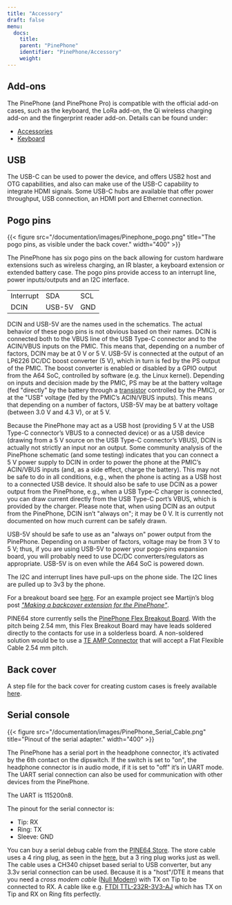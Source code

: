 ```yaml
---
title: "Accessory"
draft: false
menu:
  docs:
    title:
    parent: "PinePhone"
    identifier: "PinePhone/Accessory"
    weight: 
---
```


## Add-ons

The PinePhone (and PinePhone Pro) is compatible with the official add-on cases, such as the keyboard, the LoRa add-on, the Qi wireless charging add-on and the fingerprint reader add-on. Details can be found under:

* [Accessories](/documentation/Phone_Accessories/)
* [Keyboard](/documentation/Phone_Accessories/Keyboard)

## USB

The USB-C can be used to power the device, and offers USB2 host and OTG capabilities, and also can make use of the USB-C capability to integrate HDMI signals. Some USB-C hubs are available that offer power throughput, USB connection, an HDMI port and Ethernet connection.

## Pogo pins

{{< figure src="/documentation/images/Pinephone_pogo.png" title="The pogo pins, as visible under the back cover." width="400" >}}

The PinePhone has six pogo pins on the back allowing for custom hardware extensions such as wireless charging, an IR blaster, a keyboard extension or extended battery case. The pogo pins provide access to an interrupt line, power inputs/outputs and an I2C interface.

|     |     |     |
| --- | --- | --- |
| Interrupt | SDA | SCL |
| DCIN | USB-5V | GND |

DCIN and USB-5V are the names used in the schematics. The actual behavior of these pogo pins is not obvious based on their names. DCIN is connected both to the VBUS line of the USB Type-C connector and to the ACIN/VBUS inputs on the PMIC. This means that, depending on a number of factors, DCIN may be at 0&nbsp;V or 5&nbsp;V. USB-5V is connected at the output of an LP6226 DC/DC boost converter (5&nbsp;V), which in turn is fed by the PS output of the PMIC. The boost converter is enabled or disabled by a GPIO output from the A64 SoC, controlled by software (e.g. the Linux kernel). Depending on inputs and decision made by the PMIC, PS may be at the battery voltage (fed "directly" by the battery through a [transistor](https://www.zxcompo.com/) controlled by the PMIC), or at the "USB" voltage (fed by the PMIC’s ACIN/VBUS inputs). This means that depending on a number of factors, USB-5V may be at battery voltage (between 3.0&nbsp;V and 4.3&nbsp;V), or at 5&nbsp;V.

Because the PinePhone may act as a USB host (providing 5&nbsp;V at the USB Type-C connector’s VBUS to a connected device) or as a USB device (drawing from a 5&nbsp;V source on the USB Type-C connector’s VBUS), DCIN is actually not strictly an input nor an output. Some community analysis of the PinePhone schematic (and some testing) indicates that you can connect a 5&nbsp;V power supply to DCIN in order to power the phone at the PMIC’s ACIN/VBUS inputs (and, as a side effect, charge the battery). This may not be safe to do in all conditions, e.g., when the phone is acting as a USB host to a connected USB device. It should also be safe to use DCIN as a power output from the PinePhone, e.g., when a USB Type-C charger is connected, you can draw current directly from the USB Type-C port’s VBUS, which is provided by the charger. Please note that, when using DCIN as an output from the PinePhone, DCIN isn’t "always on"; it may be 0&nbsp;V. It is currently not documented on how much current can be safely drawn.

USB-5V should be safe to use as an "always on" power output from the PinePhone. Depending on a number of factors, voltage may be from 3&nbsp;V to 5&nbsp;V; thus, if you are using USB-5V to power your pogo-pins expansion board, you will probably need to use DC/DC converters/regulators as appropriate. USB-5V is on even while the A64 SoC is powered down.

The I2C and interrupt lines have pull-ups on the phone side. The I2C lines are pulled up to 3v3 by the phone.

For a breakout board see [here](https://github.com/SMR404/PinephonePogoBreakout). For an example project see Martijn’s blog post [_"Making a backcover extension for the PinePhone"_](https://blog.brixit.nl/making-a-backcover-extension-for-the-pinephone/).

PINE64 store currently sells the [PinePhone Flex Breakout Board](https://pine64.com/product/pinephone-flex-break-out-board/?v=0446c16e2e66). With the pitch being 2.54 mm, this Flex Breakout Board may have leads soldered directly to the contacts for use in a solderless board. A non-soldered solution would be to use a [TE AMP Connector](https://www.digikey.com/en/products/detail/te-connectivity-amp-connectors/5-520315-6/2258879) that will accept a Flat Flexible Cable 2.54 mm pitch.

## Back cover

A step file for the back cover for creating custom cases is freely available [here](https://files.pine64.org/doc/PinePhone/PinePhone%20Back%20Cover%20ver%200.5.stp).

## Serial console

{{< figure src="/documentation/images/PinePhone_Serial_Cable.png" title="Pinout of the serial adapter." width="400" >}}

The PinePhone has a serial port in the headphone connector, it’s activated by the 6th contact on the dipswitch. If the switch is set to "on", the headphone connector is in audio mode, if it is set to "off" it’s in UART mode. The UART serial connection can also be used for communication with other devices from the PinePhone.

The UART is 115200n8.

The pinout for the serial connector is:

* Tip: RX
* Ring: TX
* Sleeve: GND

You can buy a serial debug cable from the [PINE64 Store](https://pine64.com/product/pinebook-pinephone-pinetab-serial-console/). The store cable uses a 4 ring plug, as seen in the [here](https://files.pine64.org/doc/pinebook/guide/Pinebook_Earphone_Serial_Console_Developer_Guide.pdf), but a 3 ring plug works just as well. The cable uses a CH340 chipset based serial to USB converter, but any 3.3v serial connection can be used. Because it is a "host"/DTE it means that you need a _cross modem cable_ ([Null Modem](https://en.wikipedia.org/wiki/Null_modem)) with TX on Tip to be connected to RX. A cable like e.g. [FTDI TTL-232R-3V3-AJ](https://www.ftdichip.com/Products/Cables/USBTTLSerial.htm) which has TX on Tip and RX on Ring fits perfectly.
